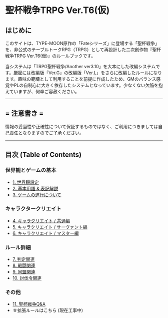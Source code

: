 # 聖杯戦争TRPG Ver.T6(仮)

## はじめに

このサイトは、TYPE-MOON原作の「Fateシリーズ」に登場する「聖杯戦争」を、非公式のテーブルトークRPG（TRPG）として再設計した二次創作物『聖杯戦争TRPG Ver.T6(仮)』のルールブックです。

当システムは「TRPG聖杯戦争/Another ver3.10」を大本にした改編システムです。厳密には改編版「Ver.G」の改編版「Ver.L」をさらに改編したルールになります。趣味の範疇として利用することを前提に作成したため、GMのバランス感覚やPLの自制心に大きく依存したシステムとなっています。少なくない欠陥を抱えていますが、何卒ご容赦ください。

---

## = 注意書き =

情報の妥当性や正確性について保証するものではなく、ご利用につきましては自己責任となりますのでご了承ください。

---

## 目次 (Table of Contents)

### 世界観とゲームの基本
*   [1. 世界観設定](01_worldview.md)
*   [2. 基本用語 & 表記解説](02_terms.md)
*   [3. ゲームの進行について](03_how-to-play.md)

### キャラクタークリエイト
*   [4. キャラクリエイト / 共通編](04_character_creation_common.md)
*   [5. キャラクリエイト / サーヴァント編](05_character_creation_servant.md)
*   [6. キャラクリエイト / マスター編](06_character_creation_master.md)

### ルール詳細
*   [7. 判定関連](07_judgement.md)
*   [8. 戦闘関連](08_combat.md)
*   [9. 同盟関連](09_alliance.md)
*   [10. 討伐令関連](10_subjugation.md)

### その他
*   [11. 聖杯戦争Q&A](11_q_and_a.md)
*   ☆拡張ルールはこちら (現在工事中)